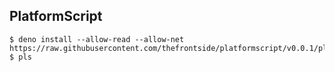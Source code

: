 ## PlatformScript

``` text
$ deno install --allow-read --allow-net https://raw.githubusercontent.com/thefrontside/platformscript/v0.0.1/pls.ts
$ pls
```
